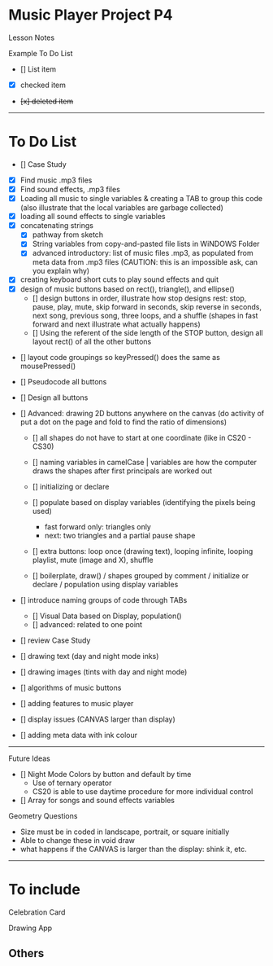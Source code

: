 # Music Player Project P4
Lesson Notes

Example To Do List
- [] List item
- [x] checked item
- <del> [x] deleted item </del>

---

# To Do List

- [] Case Study
- [x] Find music .mp3 files
- [x] Find sound effects, .mp3 files
- [x] Loading all music to single variables & creating a TAB to group this code (also illustrate that the local variables are garbage collected)
- [x] loading all sound effects to single variables
- [x] concatenating strings
  - [x] pathway from sketch
  - [x] String variables from copy-and-pasted file lists in WiNDOWS Folder
  - [x] advanced introductory: list of music files .mp3, as populated from meta data from .mp3 files (CAUTION: this is an impossible ask, can you explain why)
- [x] creating keyboard short cuts to play sound effects and quit
- [x] design of music buttons based on rect(), triangle(), and ellipse()
  - [] design buttons in order, illustrate how stop designs rest: stop, pause, play, mute, skip forward in seconds, skip reverse in seconds, next song, previous song, three loops, and a shuffle (shapes in fast forward and next illustrate what actually happens)
  - [] Using the referent of the side length of the STOP button, design all layout rect() of all the other buttons
- [] layout code groupings so keyPressed() does the same as mousePressed()
- [] Pseudocode all buttons
- [] Design all buttons

- [] Advanced: drawing 2D buttons anywhere on the canvas (do activity of put a dot on the page and fold to find the ratio of dimensions)
  - [] all shapes do not have to start at one coordinate (like in CS20 - CS30)
  - [] naming variables in camelCase | variables are how the computer draws the shapes after first principals are worked out
  - [] initializing or declare
  - [] populate based on display variables (identifying the pixels being used)
  
    - fast forward only: triangles only
    - next: two triangles and a partial pause shape
  - [] extra buttons: loop once (drawing text), looping infinite, looping playlist, mute (image and X), shuffle

  - [] boilerplate, draw() / shapes grouped by comment / initialize or declare / population using display variables
- [] introduce naming groups of code through TABs
  - [] Visual Data based on Display, population()
  - [] advanced: related to one point
- [] review Case Study
- [] drawing text (day and night mode inks)
- [] drawing images (tints with day and night mode)
- [] algorithms of music buttons
- [] adding features to music player
- [] display issues (CANVAS larger than display)
- [] adding meta data with ink colour

---

Future Ideas

- [] Night Mode Colors by button and default by time
  - Use of ternary operator
  - CS20 is able to use daytime procedure for more individual control
- [] Array for songs and sound effects variables

Geometry Questions
- Size must be in coded in landscape, portrait, or square initially
- Able to change these in void draw
- what happens if the CANVAS is larger than the display: shink it, etc.
---

# To include

Celebration Card

Drawing App

Others
---
